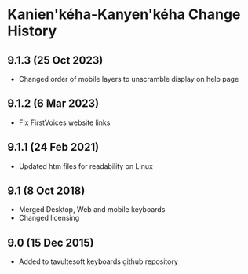 Kanien'kéha-Kanyen'kéha Change History
============================
9.1.3 (25 Oct 2023)
-------------------
* Changed order of mobile layers to unscramble display on help page

9.1.2 (6 Mar 2023)
-------------------
* Fix FirstVoices website links

9.1.1 (24 Feb 2021)
-------------------
* Updated htm files for readability on Linux

9.1 (8 Oct 2018)
-----------------
* Merged Desktop, Web and mobile keyboards
* Changed licensing

9.0 (15 Dec 2015)
-----------------

* Added to tavultesoft keyboards github repository
